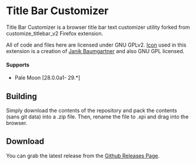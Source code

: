 # Title Bar Customizer

Title Bar Customizer is a browser title bar text customizer utility forked from customize_titlebar_v2 Firefox extension.

All of code and files here are licensed under GNU GPLv2. [Icon](https://iconarchive.com/show/woocons-icons-by-janik-baumgartner.1.html) used in this extension is a creation of [Janik Baumgartner](http://kinaj.com) and also GNU GPL licensed.

#### Supports
 * Pale Moon [28.0.0a1- 29.*]

## Building
Simply download the contents of the repository and pack the contents (sans git data) into a .zip file. Then, rename the file to .xpi and drag into the browser.

## Download
You can grab the latest release from the [Github Releases Page](https://github.com/tarakbumba/title-bar-customizer-for-palemoon/releases).
